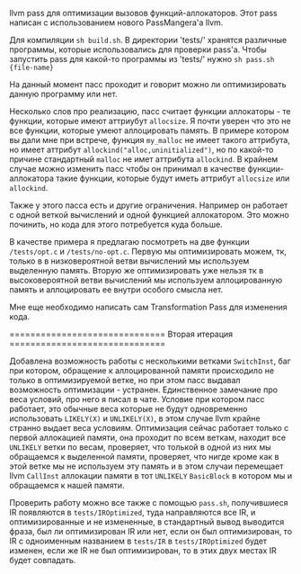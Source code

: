 llvm pass для оптимизации вызовов функций-аллокаторов.
Этот pass написан с использованием нового PassMangera'а llvm.

Для компиляции `sh build.sh`. В директории 'tests/' хранятся различные программы,
которые использовались для проверки pass'а. Чтобы запустить pass для какой-то
программы из 'tests/' нужно `sh pass.sh {file-name}`


На данный момент пасс проходит и говорит можно ли оптимизировать данную
программу или нет.

Несколько слов про реализацию, пасс считает функции аллокаторы - те функции,
которые имеют аттриубут `allocsize`. Я почти уверен что это не все функции,
которые умеют аллоцировать память. В примере котором вы дали мне при
встрече, функция `my_malloc` не имеет такого аттрибута, но имеет аттрибут
`allockind("alloc,uninitialized")`, но по какой-то причине стандартный
`malloc` не имет аттрибута `allockind`. В крайнем случае можно изменить пасс
чтобы он принимал в качестве функции-аллокатора такие функции, которые
будут иметь аттрибут `allocsize` или `allockind`.

Также у этого пасса есть и другие ограничения. Например он
работает с одной веткой вычислений и одной функцией аллокатором.
Это можно починить, но кода для этого потребуется куда больше.


В качестве примера я предлагаю посмотреть на две функции `/tests/opt.c`
и `/tests/no-opt.c`. Первую мы оптимизировать можем, тк, только в
в низковероятной ветви вычислений мы используем выделенную память.
Вторую же оптимизировать уже нельзя тк в высоковероятной ветви вычислений
мы используем аллоцированную память и аллоцировать ее внутри особого смысла нет.

Мне еще необходимо написать сам Transformation Pass для изменения кода.


============================== Вторая итерация ==============================

Добавлена возможность работы с несколькими ветками `SwitchInst`,
баг при котором, обращение к аллоцированной памяти происходило
не только в оптимизируемой ветке, но при этом пасс выдавал возможность оптимизации -
устранен. Единственное замечание про веса условий, про него я писал в чате.
Условие при котором пасс работает, это обычные веса которые не будут одновременно
использовать `LIKELY(X)` и `UNLIKELY(X)`, в этом случае llvm крайне странно выдает веса
условиям.
Оптимизация сейчас работает только с первой аллокацией памяти, она проходит по всем
веткам, находит все `UNLIKELY` ветки по весам, проверяет, что толькой в одной из
них мы обращаемся к выделенной памяти, проверяет, что нигде кроме как
в этой ветке мы не используем эту память и в этом случаи перемещает llvm `CallInst`
аллокации памяти в тот `UNLIKELY` `BasicBlock` в котором мы и обращаемся к нашей памяти.

Проверить работу можно все также с помощью `pass.sh`, получившиеся IR появляются
в `tests/IROptimized`, туда направляются все IR, и оптимизированные и не измененные,
в стандартный вывод выводится фраза, был ли оптимизирован IR или нет,
если он был оптимизирован, то IR с одноименным названием в `tests/IR` в `tests/IROptimized`
будет изменен, если же IR не был оптимизирован, то в этих двух местах IR будет совпадать.




